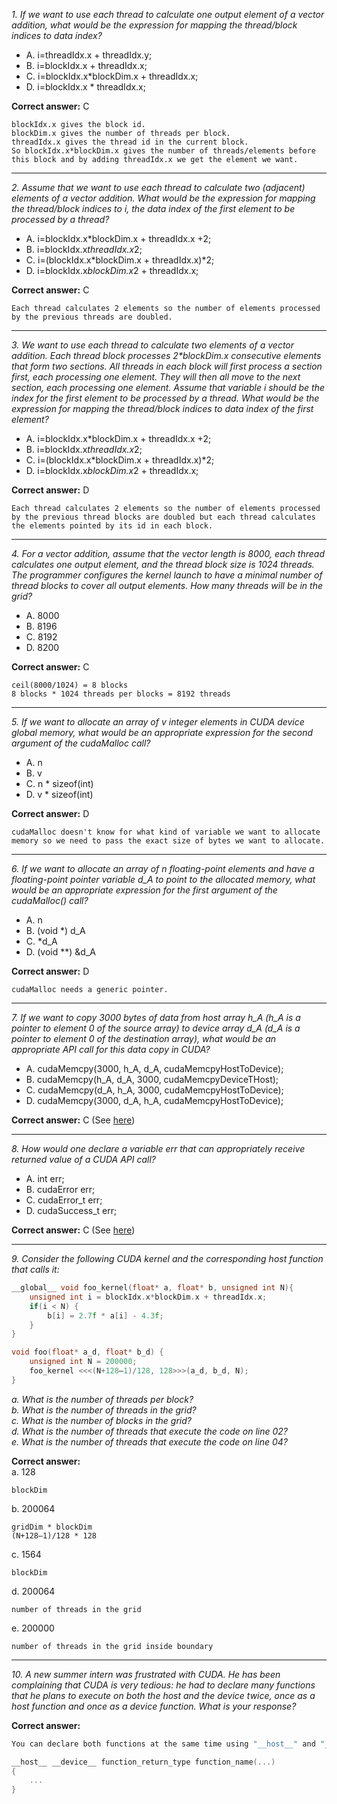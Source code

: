*1. If we want to use each thread to calculate one output element of a vector addition, what would be the expression for mapping the thread/block indices to data index?*

- A. i=threadIdx.x + threadIdx.y;
- B. i=blockIdx.x + threadIdx.x;
- C. i=blockIdx.x*blockDim.x + threadIdx.x;
- D. i=blockIdx.x * threadIdx.x;

**Correct answer:** C

```
blockIdx.x gives the block id.
blockDim.x gives the number of threads per block.
threadIdx.x gives the thread id in the current block.
So blockIdx.x*blockDim.x gives the number of threads/elements before this block and by adding threadIdx.x we get the element we want.
```

---

*2. Assume that we want to use each thread to calculate two (adjacent) elements of a vector addition. What would be the expression for mapping the thread/block indices to i, the data index of the first element to be processed by a thread?*

- A. i=blockIdx.x*blockDim.x + threadIdx.x +2;
- B. i=blockIdx.x*threadIdx.x*2;
- C. i=(blockIdx.x*blockDim.x + threadIdx.x)*2;
- D. i=blockIdx.x*blockDim.x*2 + threadIdx.x;

**Correct answer:** C

```
Each thread calculates 2 elements so the number of elements processed by the previous threads are doubled.   
```

---

*3. We want to use each thread to calculate two elements of a vector addition. Each thread block processes 2\*blockDim.x consecutive elements that form two sections. All threads in each block will first process a section first, each processing one element. They will then all move to the next section, each processing one element. Assume that variable i should be the index for the first element to be processed by a thread. What would be the expression for mapping the thread/block indices to data index of the first element?*

- A. i=blockIdx.x*blockDim.x + threadIdx.x +2;
- B. i=blockIdx.x*threadIdx.x*2;
- C. i=(blockIdx.x*blockDim.x + threadIdx.x)*2;
- D. i=blockIdx.x*blockDim.x*2 + threadIdx.x;

**Correct answer:** D

```
Each thread calculates 2 elements so the number of elements processed by the previous thread blocks are doubled but each thread calculates the elements pointed by its id in each block.   
```

---

*4. For a vector addition, assume that the vector length is 8000, each thread calculates one output element, and the thread block size is 1024 threads. The programmer configures the kernel launch to have a minimal number of thread blocks to cover all output elements. How many threads will be in the grid?*

- A. 8000
- B. 8196
- C. 8192
- D. 8200

**Correct answer:** C

```
ceil(8000/1024) = 8 blocks
8 blocks * 1024 threads per blocks = 8192 threads 
```

---

*5. If we want to allocate an array of v integer elements in CUDA device global memory, what would be an appropriate expression for the second argument of the cudaMalloc call?*

- A. n
- B. v
- C. n * sizeof(int)
- D. v * sizeof(int)

**Correct answer:** D

```
cudaMalloc doesn't know for what kind of variable we want to allocate memory so we need to pass the exact size of bytes we want to allocate.
```

---

*6. If we want to allocate an array of n floating-point elements and have a floating-point pointer variable d_A to point to the allocated memory, what would be an appropriate expression for the first argument of the cudaMalloc() call?*

- A. n
- B. (void *) d_A
- C. *d_A
- D. (void **) &d_A

**Correct answer:** D
```
cudaMalloc needs a generic pointer.
```

---

*7. If we want to copy 3000 bytes of data from host array h_A (h_A is a pointer to element 0 of the source array) to device array d_A (d_A is a pointer to element 0 of the destination array), what would be an appropriate API call for this data copy in CUDA?*

- A. cudaMemcpy(3000, h_A, d_A, cudaMemcpyHostToDevice);
- B. cudaMemcpy(h_A, d_A, 3000, cudaMemcpyDeviceTHost);
- C. cudaMemcpy(d_A, h_A, 3000, cudaMemcpyHostToDevice);
- D. cudaMemcpy(3000, d_A, h_A, cudaMemcpyHostToDevice);

**Correct answer:** C 
(See [here](https://docs.nvidia.com/cuda/cuda-runtime-api/group__CUDART__MEMORY.html#group__CUDART__MEMORY_1gc263dbe6574220cc776b45438fc351e8))

---

*8. How would one declare a variable err that can appropriately receive returned value of a CUDA API call?*

- A. int err;
- B. cudaError err;
- C. cudaError_t err;
- D. cudaSuccess_t err;

**Correct answer:** C 
(See [here](https://docs.nvidia.com/cuda/cuda-runtime-api/group__CUDART__TYPES.html#group__CUDART__TYPES_1gf599e5b8b829ce7db0f5216928f6ecb6))

---

*9. Consider the following CUDA kernel and the corresponding host function that calls it:*
```C {line-numbers}
__global__ void foo_kernel(float* a, float* b, unsigned int N){
    unsigned int i = blockIdx.x*blockDim.x + threadIdx.x;
    if(i < N) {
        b[i] = 2.7f * a[i] - 4.3f;
    }
}

void foo(float* a_d, float* b_d) {
    unsigned int N = 200000;
    foo_kernel <<<(N+128–1)/128, 128>>>(a_d, b_d, N);
}
```

*a. What is the number of threads per block?  
b. What is the number of threads in the grid?  
c. What is the number of blocks in the grid?  
d. What is the number of threads that execute the code on line 02?  
e. What is the number of threads that execute the code on line 04?*

**Correct answer:**  
a. 128
```
blockDim
```
b. 200064
```
gridDim * blockDim
(N+128–1)/128 * 128
```
c. 1564
```
blockDim
```
d. 200064
```
number of threads in the grid
```
e. 200000
```
number of threads in the grid inside boundary
```

---

*10. A new summer intern was frustrated with CUDA. He has been complaining that CUDA is very tedious: he had to declare many functions that he plans to execute on both the host and the device twice, once as a host function and once as a device function. What is your response?*

**Correct answer:**  
```C
You can declare both functions at the same time using "__host__" and "__device__" before function declaration.

__host__ __device__ function_return_type function_name(...) 
{
    ...
}
```